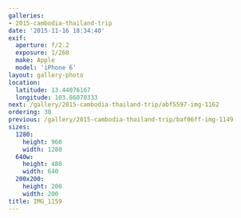 ```yaml
---
galleries:
- 2015-cambodia-thailand-trip
date: '2015-11-16 18:34:40'
exif:
  aperture: f/2.2
  exposure: 1/260
  make: Apple
  model: 'iPhone 6'
layout: gallery-photo
location:
  latitude: 13.44076167
  longitude: 103.86070333
next: /gallery/2015-cambodia-thailand-trip/abf5597-img-1162
ordering: 30
previous: /gallery/2015-cambodia-thailand-trip/baf06ff-img-1149
sizes:
  1280:
    height: 960
    width: 1280
  640w:
    height: 480
    width: 640
  200x200:
    height: 200
    width: 200
title: IMG_1159
---
```

